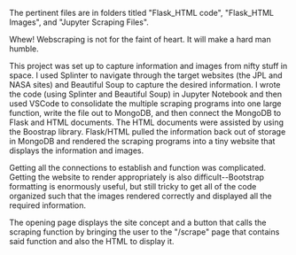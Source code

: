 The pertinent files are in folders titled "Flask_HTML code", "Flask_HTML Images", and "Jupyter Scraping Files". 


Whew! Webscraping is not for the faint of heart. It will make a hard man humble. 

This project was set up to capture information and images from nifty stuff in space. I used Splinter to navigate through the target websites (the JPL and NASA sites) and Beautiful Soup to capture the desired information. I wrote the code (using Splinter and Beautiful Soup) in Jupyter Notebook and then used VSCode to consolidate the multiple scraping programs into one large function, write the file out to MongoDB, and then connect the MongoDB to Flask and HTML documents. The HTML documents were assisted by using the Boostrap library. Flask/HTML pulled the information back out of storage in MongoDB and rendered the scraping programs into a tiny website that displays the information and images. 

Getting all the connections to establish and function was complicated. Getting the website to render appropriately is also difficult--Bootstrap formatting is enormously useful, but still tricky to get all of the code organized such that the images rendered correctly and displayed all the required information. 

The opening page displays the site concept and a button that calls the scraping function by bringing the user to the 
"/scrape" page that contains said function and also the HTML to display it. 